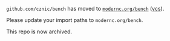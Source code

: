 `github.com/cznic/bench` has moved to [`modernc.org/bench`](https://godoc.org/modernc.org/bench) ([vcs](https://gitlab.com/cznic/bench)).

Please update your import paths to `modernc.org/bench`.

This repo is now archived.
